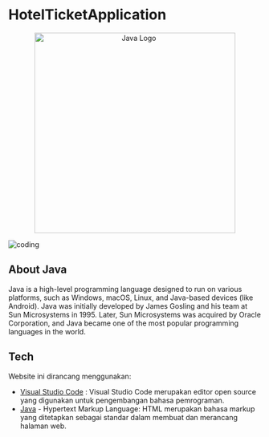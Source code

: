 # HotelTicketApplication

<p align="center"><a href="https://www.java.com/" target="_blank"><img src="[https://raw.githubusercontent.com/laravel/art/master/logo-lockup/5%20SVG/2%20CMYK/1%20Full%20Color/https://cdn4.iconfinder.com/data/icons/logos-and-brands/512/181_Java_logo_logos-512.png](https://upload.wikimedia.org/wikipedia/en/3/30/Java_programming_language_logo.svg)" width="400" alt="Java Logo"></a></p>


<img align="top" alt="coding" src="https://www.michaelpage.it/sites/michaelpage.it/files/2022-05/Full%20Stack%20Developer.jpg">

## About Java
Java is a high-level programming language designed to run on various platforms, such as Windows, macOS, Linux, and Java-based devices (like Android). Java was initially developed by James Gosling and his team at Sun Microsystems in 1995. Later, Sun Microsystems was acquired by Oracle Corporation, and Java became one of the most popular programming languages in the world.

## Tech
Website ini dirancang menggunakan:
- [Visual Studio Code](https://developer.android.com/studio) : Visual Studio Code merupakan editor open source yang digunakan untuk pengembangan bahasa pemrograman.
- [Java](https://www.java.com/) - Hypertext Markup Language: HTML merupakan bahasa markup yang ditetapkan sebagai standar dalam membuat dan merancang halaman web.
